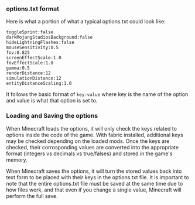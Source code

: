 ### options.txt format
Here is what a portion of what a typical options.txt could look like:
```
toggleSprint:false
darkMojangStudiosBackground:false
hideLightningFlashes:false
mouseSensitivity:0.5
fov:0.825
screenEffectScale:1.0
fovEffectScale:1.0
gamma:0.5
renderDistance:12
simulationDistance:12
entityDistanceScaling:1.0
```
It follows the basic format of `key:value` where key is the name of the option and value is what that option is set to.

### Loading and Saving the options
When Minecraft loads the options, it will only check the keys related to options inside the code of the game.
With fabric installed, additional keys may be checked depending on the loaded mods.
Once the keys are checked, their corrosponding values are converted into the appropriate format (integers vs decimals vs true/falses) and stored in the game's memory.

When Minecraft saves the options, it will turn the stored values back into text form to be placed with their keys in the options.txt file.
It is important to note that the entire options.txt file must be saved at the same time due to how files work, and that even if you change a single value, Minecraft will perform the full save.

